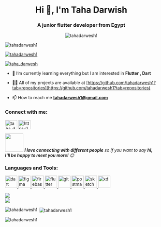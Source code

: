 <h1 align="center">Hi 👋, I'm Taha Darwish</h1>
<h3 align="center">A junior flutter developer from Egypt</h3>

<p align="center"> <img src="https://user-images.githubusercontent.com/88105077/157883808-762a27a1-c1c5-447c-80a1-fb892f511393.png" alt="tahadarwesh1" /> </p>
        
<p align="left"> <img src="https://komarev.com/ghpvc/?username=tahadarwesh1&label=Profile%20views&color=0e75b6&style=flat" alt="tahadarwesh1" /> </p>

<p align="left"> <a href="https://github.com/ryo-ma/github-profile-trophy"><img src="https://github-profile-trophy.vercel.app/?username=tahadarwesh1" alt="tahadarwesh1" /></a> </p>

<p align="left"> <a href="https://twitter.com/taha_darwesh" target="blank"><img src="https://img.shields.io/twitter/follow/taha_darwesh?logo=twitter&style=for-the-badge" alt="taha_darwesh" /></a> </p>


- 🌱 I’m currently learning everything but I am interested in **Flutter , Dart**

- 👨‍💻 All of my projects are available at [https://github.com/tahadarwesh1?tab=repositories](https://github.com/tahadarwesh1?tab=repositories)

- 📫 How to reach me **tahadarwesh1@gmail.com**

<h3 align="left">Connect with me:</h3>
<p align="left">
<a href="https://twitter.com/taha_darwesh" target="blank"><img align="center" src="https://raw.githubusercontent.com/rahuldkjain/github-profile-readme-generator/master/src/images/icons/Social/twitter.svg" alt="taha_darwesh" height="30" width="40" /></a>
<a href="https://www.linkedin.com/in/taha-darwish" target="blank"><img align="center" src="https://raw.githubusercontent.com/rahuldkjain/github-profile-readme-generator/master/src/images/icons/Social/linked-in-alt.svg" alt="https://www.linkedin.com/in/taha-darwish" height="30" width="40" /></a>
</p>

<img src="https://media.giphy.com/media/LnQjpWaON8nhr21vNW/giphy.gif" width="60"> <em><b>I love connecting with different people</b> so if you want to say <b>hi, I'll be happy to meet you more!</b> 😊</em>


<h3 align="left">Languages and Tools:</h3>
<p align="left"> <a href="https://dart.dev" target="_blank" rel="noreferrer"> <img src="https://www.vectorlogo.zone/logos/dartlang/dartlang-icon.svg" alt="dart" width="40" height="40"/> </a> <a href="https://www.figma.com/" target="_blank" rel="noreferrer"> <img src="https://www.vectorlogo.zone/logos/figma/figma-icon.svg" alt="figma" width="40" height="40"/> </a> <a href="https://firebase.google.com/" target="_blank" rel="noreferrer"> <img src="https://www.vectorlogo.zone/logos/firebase/firebase-icon.svg" alt="firebase" width="40" height="40"/> </a> <a href="https://flutter.dev" target="_blank" rel="noreferrer"> <img src="https://www.vectorlogo.zone/logos/flutterio/flutterio-icon.svg" alt="flutter" width="40" height="40"/> </a> <a href="https://git-scm.com/" target="_blank" rel="noreferrer"> <img src="https://www.vectorlogo.zone/logos/git-scm/git-scm-icon.svg" alt="git" width="40" height="40"/> </a> <a href="https://postman.com" target="_blank" rel="noreferrer"> <img src="https://www.vectorlogo.zone/logos/getpostman/getpostman-icon.svg" alt="postman" width="40" height="40"/> </a> <a href="https://www.sketch.com/" target="_blank" rel="noreferrer"> <img src="https://www.vectorlogo.zone/logos/sketchapp/sketchapp-icon.svg" alt="sketch" width="40" height="40"/> </a> <a href="https://www.adobe.com/products/xd.html" target="_blank" rel="noreferrer"> <img src="https://cdn.worldvectorlogo.com/logos/adobe-xd.svg" alt="xd" width="40" height="40"/> </a> </p>


![](https://img.shields.io/badge/Editor-Android_Studio-informational?style=flat&logo=android-studio&logoColor=white&color=2bbc8a)  
![](https://img.shields.io/badge/Editor-VS_Code-informational?style=flat&logo=vs-code&logoColor=white&color=2bbc8a)


<p><img align="left" src="https://github-readme-stats.vercel.app/api/top-langs?username=tahadarwesh1&show_icons=true&locale=en&layout=compact" alt="tahadarwesh1" /></p>


<p>&nbsp;<img align="center" src="https://github-readme-stats.vercel.app/api?username=tahadarwesh1&show_icons=true&locale=en" alt="tahadarwesh1" /></p>


<p><img align="center" src="https://github-readme-streak-stats.herokuapp.com/?user=tahadarwesh1&" alt="tahadarwesh1" /></p>

